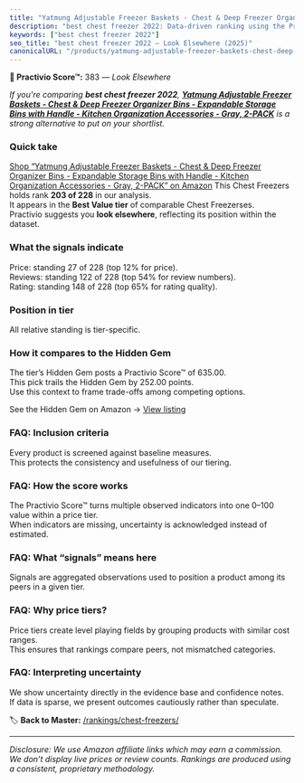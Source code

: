 ```yaml
---
title: "Yatmung Adjustable Freezer Baskets - Chest & Deep Freezer Organizer Bins - Expandable Storage Bins with Handle - Kitchen Organization Accessories - Gray, 2-PACK"
description: "best chest freezer 2022: Data-driven ranking using the Practivio Score™. Positioned by quality, value, demand, findability, momentum."
keywords: ["best chest freezer 2022"]
seo_title: "best chest freezer 2022 — Look Elsewhere (2025)"
canonicalURL: "/products/yatmung-adjustable-freezer-baskets-chest-deep-freezer-organizer-bins-expandable-storage-bins-with-handle-kitchen-organization-accessories-gray-2-pack-B0C1BB5BW8/"
---
```


**🚫 Practivio Score™:** 383 — _Look Elsewhere_


*If you're comparing **best chest freezer 2022**, **[Yatmung Adjustable Freezer Baskets - Chest & Deep Freezer Organizer Bins - Expandable Storage Bins with Handle - Kitchen Organization Accessories - Gray, 2-PACK](https://www.amazon.com/dp/B0C1BB5BW8?tag=practivio-20)** is a strong alternative to put on your shortlist.*
### Quick take
[Shop “Yatmung Adjustable Freezer Baskets - Chest & Deep Freezer Organizer Bins - Expandable Storage Bins with Handle - Kitchen Organization Accessories - Gray, 2-PACK” on Amazon](https://www.amazon.com/dp/B0C1BB5BW8?tag=practivio-20)
This Chest Freezers holds rank **203 of 228** in our analysis.  
It appears in the **Best Value tier** of comparable Chest Freezerses.  
Practivio suggests you **look elsewhere**, reflecting its position within the dataset.

### What the signals indicate
Price: standing 27 of 228 (top 12% for price).  
Reviews: standing 122 of 228 (top 54% for review numbers).  
Rating: standing 148 of 228 (top 65% for rating quality).  

### Position in tier
All relative standing is tier-specific.

### How it compares to the Hidden Gem
The tier’s Hidden Gem posts a Practivio Score™ of 635.00.  
This pick trails the Hidden Gem by 252.00 points.  
Use this context to frame trade-offs among competing options.  

See the Hidden Gem on Amazon → [View listing](https://www.amazon.com/dp/B07H463Q6Y?tag=practivio-20)

### FAQ: Inclusion criteria
Every product is screened against baseline measures.  
This protects the consistency and usefulness of our tiering.

### FAQ: How the score works
The Practivio Score™ turns multiple observed indicators into one 0–100 value within a price tier.  
When indicators are missing, uncertainty is acknowledged instead of estimated.

### FAQ: What “signals” means here
Signals are aggregated observations used to position a product among its peers in a given tier.

### FAQ: Why price tiers?
Price tiers create level playing fields by grouping products with similar cost ranges.  
This ensures that rankings compare peers, not mismatched categories.

### FAQ: Interpreting uncertainty
We show uncertainty directly in the evidence base and confidence notes.  
If data is sparse, we present outcomes cautiously rather than speculate.


🏷️ **Back to Master:** [/rankings/chest-freezers/](/rankings/chest-freezers/)

---
_Disclosure: We use Amazon affiliate links which may earn a commission. We don’t display live prices or review counts. Rankings are produced using a consistent, proprietary methodology._
